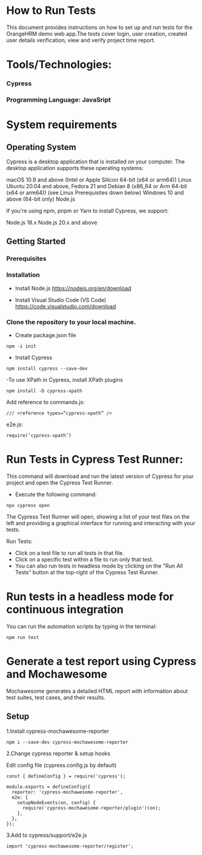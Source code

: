 # How to Run Tests
This document provides instructions on how to set up and run tests for the OrangeHRM demo web app.The tests cover login, user creation, created user details verification, view and verify project time report.

# Tools/Technologies:
### Cypress
### Programming Language: JavaSript

# System requirements
## Operating System
Cypress is a desktop application that is installed on your computer. The desktop application supports these operating systems:

macOS 10.9 and above (Intel or Apple Silicon 64-bit (x64 or arm64))
Linux Ubuntu 20.04 and above, Fedora 21 and Debian 8 (x86_64 or Arm 64-bit (x64 or arm64)) (see Linux Prerequisites down below)
Windows 10 and above (64-bit only)
Node.js

If you're using npm, pnpm or Yarn to install Cypress, we support:

Node.js 18.x
Node.js 20.x and above

## Getting Started


### Prerequisites
### Installation

- Install Node.js
 https://nodejs.org/en/download

- Install Visual Studio Code (VS Code)
 https://code.visualstudio.com/download

 ### Clone the repository to your local machine.

- Create package.json file
```
npm -i init

```

- Install Cypress
```
npm install cypress --save-dev

```

-To use XPath in Cypress, install XPath plugins
```
npm install -D cypress-xpath

```
Add reference to commands.js: 
```
/// <reference types=”cypress-xpath” />

```
e2e.js: 
```
require(‘cypress-xpath’) 

```
# Run Tests in Cypress Test Runner:
This command will download and run the latest version of Cypress for your project and open the Cypress Test Runner.

- Execute the following command:

```
npx cypress open

```

The Cypress Test Runner will open, showing a list of your test files on the left and providing a graphical interface for running and interacting with your tests.

Run Tests:

- Click on a test file to run all tests in that file.
- Click on a specific test within a file to run only that test.  
- You can also run tests in headless mode by clicking on the "Run All Tests" button at the top-right of the Cypress Test Runner.

# Run tests in a headless mode for continuous integration
You can run the automation scripts by typing in the terminal:

```
npm run test

```

# Generate a test report using Cypress and Mochawesome
Mochawesome generates a detailed HTML report with information about test suites, test cases, and their results.

## Setup
1.Install cypress-mochawesome-reporter

```
npm i --save-dev cypress-mochawesome-reporter

```
2.Change cypress reporter & setup hooks

Edit config file (cypress.config.js by default)

```
const { defineConfig } = require('cypress');

module.exports = defineConfig({
  reporter: 'cypress-mochawesome-reporter',
  e2e: {
    setupNodeEvents(on, config) {
      require('cypress-mochawesome-reporter/plugin')(on);
    },
  },
});

```
3.Add to cypress/support/e2e.js
```
import 'cypress-mochawesome-reporter/register';

```
